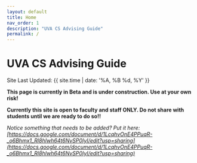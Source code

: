```yaml
---
layout: default
title: Home
nav_order: 1
description: "UVA CS Advising Guide"
permalink: /
---
```


# UVA CS Advising Guide

Site Last Updated: {{ site.time | date: '%A, %B %d, %Y' }}

__This page is currently in Beta and is under construction.  Use at your own risk!__

__Currently this site is open to faculty and staff ONLY.  Do not share with students until we are ready to do so!!__

_Notice something that needs to be added?  Put it here: [https://docs.google.com/document/d/1LcqhvOnE4PPuqR-_o6Bhmx1_Rl8hIwh64t6NvSP0IyI/edit?usp=sharing](https://docs.google.com/document/d/1LcqhvOnE4PPuqR-_o6Bhmx1_Rl8hIwh64t6NvSP0IyI/edit?usp=sharing)_
